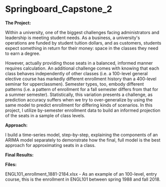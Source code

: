 # Springboard_Capstone_2

<b>The Project:</b> 

Within a university, one of the biggest challenges facing administrators and leadership is meeting student needs. As a business, a university's operations are funded by student tuition dollars, and as customers, students expect something in return for their money: space in the classes they need to earn a degree. 

However, actually providing those seats in a balanced, informed manner requires calculation. An additional challenge comes with knowing that each class behaves independently of other classes (i.e. a 100-level general elective course has markedly different enrollment history than a 400-level seminar for upperclassmen). Semester types, too, embody different patterns (i.e. a pattern of enrollment for a fall semester differs from that for a summer semester). Statistically, this variation presents a challenge, as prediction accuracy suffers when we try to over-generalize by using the same model to predict enrollment for differing kinds of scenarios. In this project, I utilize by-semester enrollment data to build an informed projection of the seats in a sample of class levels.

<b>Approach:</b>

I build a time-series model, step-by-step, explaining the components of an ARIMA model separately to demonstrate how the final, full model is the best approach for approximating seats in a class.

<b>Final Results:</b>


<b>Files:</b>

ENGL101_enrollment_1881-2184.xlsx - As an example of an 100-level, entry course, this is the enrollment in ENGL101 between spring 1988 and fall 2018. 
